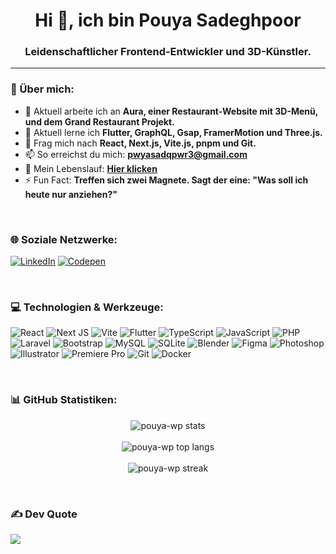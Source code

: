 <div align="center">
  <h1 align="center">Hi 👋, ich bin Pouya Sadeghpoor</h1>
  <h3 align="center">Leidenschaftlicher Frontend-Entwickler und 3D-Künstler.</h3>
</div>

---

### 💫 Über mich:
- 🔭 Aktuell arbeite ich an **Aura, einer Restaurant-Website mit 3D-Menü, und dem Grand Restaurant Projekt.**
- 🌱 Aktuell lerne ich **Flutter, GraphQL, Gsap, FramerMotion und Three.js.**
- 💬 Frag mich nach **React, Next.js, Vite.js, pnpm und Git.**
- 📫 So erreichst du mich: **pwyasadqpwr3@gmail.com**
- 📄 Mein Lebenslauf: **<a href="https://resome.link/">Hier klicken</a>**
- ⚡ Fun Fact: **Treffen sich zwei Magnete. Sagt der eine: "Was soll ich heute nur anziehen?"**

<br>

### 🌐 Soziale Netzwerke:
<p align="left">
  <a href="https://linkedin.com/in/pouyasadeghpoor" target="_blank"><img src="https://img.shields.io/badge/LinkedIn-%230077B5.svg?style=for-the-badge&logo=linkedin&logoColor=white" alt="LinkedIn"/></a>
  <a href="https://codepen.io/pouyasadeghpor" target="_blank"><img src="https://img.shields.io/badge/Codepen-000000?style=for-the-badge&logo=codepen&logoColor=white" alt="Codepen"/></a>
</p>

<br>

### 💻 Technologien & Werkzeuge:
<p align="left">
    <img src="https://img.shields.io/badge/react-%2320232a.svg?style=for-the-badge&logo=react&logoColor=%2361DAFB" alt="React"/>
    <img src="https://img.shields.io/badge/Next-black?style=for-the-badge&logo=next.js&logoColor=white" alt="Next JS"/>
    <img src="https://img.shields.io/badge/vite-%23646CFF.svg?style=for-the-badge&logo=vite&logoColor=white" alt="Vite"/>
    <img src="https://img.shields.io/badge/Flutter-%2302569B.svg?style=for-the-badge&logo=Flutter&logoColor=white" alt="Flutter"/>
    <img src="https://img.shields.io/badge/typescript-%23007ACC.svg?style=for-the-badge&logo=typescript&logoColor=white" alt="TypeScript"/>
    <img src="https://img.shields.io/badge/javascript-%23323330.svg?style=for-the-badge&logo=javascript&logoColor=%23F7DF1E" alt="JavaScript"/>
    <img src="https://img.shields.io/badge/php-%23777BB4.svg?style=for-the-badge&logo=php&logoColor=white" alt="PHP"/>
    <img src="https://img.shields.io/badge/laravel-%23FF2D20.svg?style=for-the-badge&logo=laravel&logoColor=white" alt="Laravel"/>
    <img src="https://img.shields.io/badge/bootstrap-%238511FA.svg?style=for-the-badge&logo=bootstrap&logoColor=white" alt="Bootstrap"/>
    <img src="https://img.shields.io/badge/mysql-4479A1.svg?style=for-the-badge&logo=mysql&logoColor=white" alt="MySQL"/>
    <img src="https://img.shields.io/badge/sqlite-%2307405e.svg?style=for-the-badge&logo=sqlite&logoColor=white" alt="SQLite"/>
    <img src="https://img.shields.io/badge/blender-%23F5792A.svg?style=for-the-badge&logo=blender&logoColor=white" alt="Blender"/>
    <img src="https://img.shields.io/badge/figma-%23F24E1E.svg?style=for-the-badge&logo=figma&logoColor=white" alt="Figma"/>
    <img src="https://img.shields.io/badge/adobe%20photoshop-%2331A8FF.svg?style=for-the-badge&logo=adobe%20photoshop&logoColor=white" alt="Photoshop"/>
    <img src="https://img.shields.io/badge/adobe%20illustrator-%23FF9A00.svg?style=for-the-badge&logo=adobe%20illustrator&logoColor=white" alt="Illustrator"/>
    <img src="https://img.shields.io/badge/Adobe%20Premiere%20Pro-9999FF.svg?style=for-the-badge&logo=Adobe%20Premiere%20Pro&logoColor=white" alt="Premiere Pro"/>
    <img src="https://img.shields.io/badge/git-%23F05033.svg?style=for-the-badge&logo=git&logoColor=white" alt="Git"/>
    <img src="https://img.shields.io/badge/docker-%230db7ed.svg?style=for-the-badge&logo=docker&logoColor=white" alt="Docker"/>
</p>

<br>

### 📊 GitHub Statistiken:
<p align="center">
  <img align="center" src="https://github-readme-stats.vercel.app/api?username=pouya-wp&show_icons=true&theme=graywhite&hide_border=true&include_all_commits=true&count_private=true" alt="pouya-wp stats" />
  <br><br>
  <img align="center" src="https://github-readme-stats.vercel.app/api/top-langs/?username=pouya-wp&layout=compact&theme=graywhite&hide_border=true&include_all_commits=true&count_private=true" alt="pouya-wp top langs" />
  <br><br>
  <img align="center" src="https://nirzak-streak-stats.vercel.app/?user=pouya-wp&theme=graywhite&hide_border=true" alt="pouya-wp streak" />
</p>

<br>


### ✍️ Dev Quote
![](https://quotes-github-readme.vercel.app/api?type=horizontal&theme=radical)

